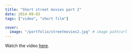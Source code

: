```yaml
---
title: "Short street movies part 2"
date: 2014-09-03
tags: ["video", "short film"]

cover:
  image: "/portfolio/streetmovies2.jpg" # image path/url
---
```


Watch the video [here](https://www.youtube.com/watch?v=-8N1fELMr3c).
